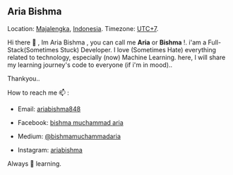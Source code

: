 ## Aria Bishma

Location: [Majalengka](https://www.majalengkakab.go.id), [Indonesia](https://indonesia.go.id/). Timezone: [UTC+7](https://www.timeanddate.com/worldclock/indonesia/jakarta).

Hi there 👋 , Im  Aria Bishma , you can call me **Aria** or **Bishma** !. 
i'am a Full-Stack(Sometimes Stuck) Developer. I love (Sometimes Hate) everything related to technology, especially (now) Machine Learning. here, I will share my learning journey's code to everyone (if i'm in mood)..

Thankyou..

How to reach me 📫 :
* Email: [ariabishma848](mailto:ariabishma848@gmail.com)
* Facebook: [bishma muchammad aria](https://web.facebook.com/bishma.muchammadaria/)

* Medium: [@bishmamuchammadaria](https://medium.com/@bishmamuchammadaria)
* Instagram: [ariabishma](https://instagram.com/ariabishma)

Always 🌱 learning.
